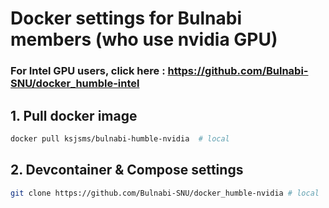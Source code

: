 # Docker settings for Bulnabi members (who use nvidia GPU)
### For Intel GPU users, click here :  https://github.com/Bulnabi-SNU/docker_humble-intel


## 1. Pull docker image

```bash
docker pull ksjsms/bulnabi-humble-nvidia  # local
```


## 2. Devcontainer & Compose settings
```bash
git clone https://github.com/Bulnabi-SNU/docker_humble-nvidia # local
